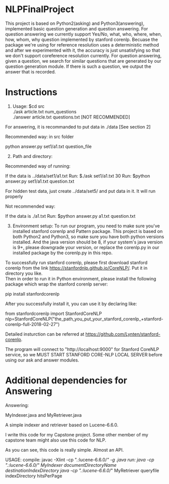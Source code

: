 # NLPFinalProject

This project is based on Python2(asking) and Python3(answering), implemented basic question generation and question answering. For question answering we currently support Yes/No, what, who, where, when, how, whom, why question implemented by stanford corenlp. Becuase the package we're using for reference resolution uses a deterministic method and after we experimented with it, the accuracy is just unsatisfying so that we don't support coreference resolution currently. For question answering, given a question, we search for similar questions that are generated by our question generation module. If there is such a question, we output the answer that is recorded.

# Instructions

1. Usage:
$cd src    
./ask article.txt num_questions   
./answer article.txt questions.txt  [NOT RECOMMENDED]

For answering, it is recommanded to put data in ./data [See section 2]

Recommended way: in src folder

python answer.py set1/a1.txt question_file

2. Path and directory:

Recommended way of running:

  If the data is  ../data/set1/a1.txt
  Run:  $./ask set1/a1.txt 30
  Run:  $python answer.py set1/a1.txt question.txt

  For hidden test data, just create ../data/set5/ and put data in it. It will run properly


Not recommended way:

  If the data is ./a1.txt
  Run: $python answer.py a1.txt question.txt


3. Environment setup:
To run our program, you need to make sure you've installed stanford corenlp and Pattern package.
This project is based on both Python2 and Python3, so make sure you have both python versions installed.
And the java version should be 8, if your system's java version is 9+, please downgrade your version, or replace the corenlp.py in our installed package by the corenlp.py in this repo.  

To successfully run stanford corenlp, please first download stanford corenlp from the link https://stanfordnlp.github.io/CoreNLP/. Put it in directory you like.  
Then in order to run it in Python environment, please install the following package which wrap the stanford corenlp server: 

pip install stanfordcorenlp   

After you successfully install it, you can use it by declaring like: 

from stanfordcorenlp import StanfordCoreNLP   
nlp=StanfordCoreNLP("the_path_you_put_your_stanford_corenlp_+stanford-corenlp-full-2018-02-27") 

Detailed insturction can be referred at https://github.com/Lynten/stanford-corenlp.    

The program will connect to "http://localhost:9000" for Stanford CoreNLP service, so we MUST START STANFORD CORE-NLP LOCAL SERVER before using our ask and answer modules.

# Additional dependencies for Answering

Answering:

MyIndexer.java and MyRetriever.java


A simple indexer and retriever based on Lucene-6.6.0.

I write this code for my Capstone project. Some other member of my capstone team might also use this code for NLP.

As you can see, this code is really simple. Almost an API.


USAGE:
  compile: javac -Xlint -cp ".:lucene-6.6.0/*" -g *.java
  run:     java -cp ".:lucene-6.6.0/*" MyIndexer documentDirectoryName destinationIndexDirectory
           java -cp ".:lucene-6.6.0/*" MyRetriever queryfile indexDirectory hitsPerPage
